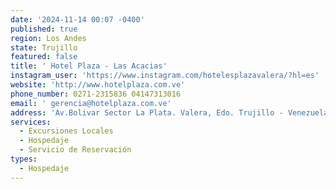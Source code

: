```yaml
---
date: '2024-11-14 00:07 -0400'
published: true
region: Los Andes
state: Trujillo
featured: false
title: ' Hotel Plaza - Las Acacias'
instagram_user: 'https://www.instagram.com/hotelesplazavalera/?hl=es'
website: 'http://www.hotelplaza.com.ve'
phone_number: 0271-2315836 04147313016
email: ' gerencia@hotelplaza.com.ve'
address: 'Av.Bolivar Sector La Plata. Valera, Edo. Trujillo - Venezuela ·'
services:
  - Excursiones Locales
  - Hospedaje
  - Servicio de Reservación
types:
  - Hospedaje
---
```


